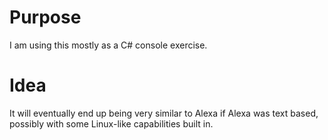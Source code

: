 # Purpose
I am using this mostly as a C# console exercise. 
# Idea
It will eventually end up being very similar to Alexa if Alexa was text based, possibly with some Linux-like capabilities built in.
